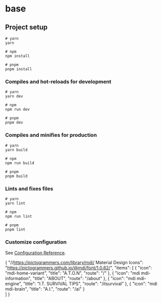 # base

## Project setup

```
# yarn
yarn

# npm
npm install

# pnpm
pnpm install
```

### Compiles and hot-reloads for development

```
# yarn
yarn dev

# npm
npm run dev

# pnpm
pnpm dev
```

### Compiles and minifies for production

```
# yarn
yarn build

# npm
npm run build

# pnpm
pnpm build
```

### Lints and fixes files

```
# yarn
yarn lint

# npm
npm run lint

# pnpm
pnpm lint
```

### Customize configuration

See [Configuration Reference](https://vitejs.dev/config/).


{
    "//https://pictogrammers.com/library/mdi/ Material Design Icons": "https://pictogrammers.github.io/@mdi/font/1.0.62/",
    "items": [
        {
            "icon": "mdi-home-variant",
            "title": "A.T.O.N",
            "route": "/"
        },
        {
            "icon": "mdi mdi-information",
            "title": "ABOUT",
            "route": "/about"
        },
        {
            "icon": "mdi mdi-engine",
            "title": "I.T. SURVIVAL TIPS",
            "route": "/itsurvival"
        },
        {
            "icon": "mdi mdi-brain",
            "title": "A.I.",
            "route": "/ai"
        }  
    ]
}